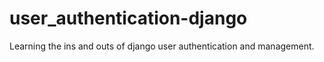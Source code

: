 # user_authentication-django
Learning the ins and outs of django user authentication and management. 

